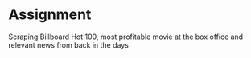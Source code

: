 # Assignment
 Scraping Billboard Hot 100, most profitable movie at the box office and relevant news from back in the days 
